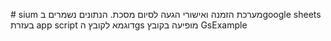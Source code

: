 #   s i u m 
מערכת הזמנה ואישורי הגעה לסיום מסכת.
הנתונים נשמרים בgoogle sheets בעזרת app script
דוגמא לקובץ הgs מופיעה בקובץ GsExample

 
 
